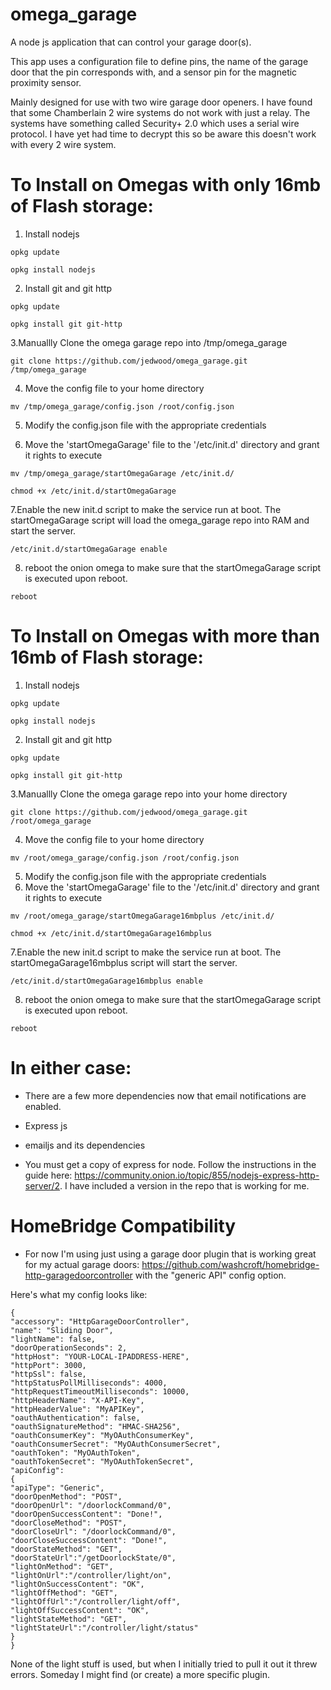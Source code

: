 # omega_garage

A node js application that can control your garage door(s).

This app uses a configuration file to define pins, the name of the garage door that the pin corresponds with, and a sensor pin for the magnetic proximity sensor.

Mainly designed for use with two wire garage door openers. I have found that some Chamberlain 2 wire systems do not work with just a relay. The systems have something called Security+ 2.0 which uses a serial wire protocol. I have yet had time to decrypt this so be aware this doesn't work with every 2 wire system.

# To Install on Omegas with only 16mb of Flash storage:

1. Install nodejs

  ```opkg update```

  ```opkg install nodejs```

2. Install git and git http

  ```opkg update```

  ```opkg install git git-http```

3.Manuallly Clone the omega garage repo into /tmp/omega_garage

  ```git clone https://github.com/jedwood/omega_garage.git /tmp/omega_garage```

4. Move the config file to your home directory

  ```mv /tmp/omega_garage/config.json /root/config.json```

5. Modify the config.json file with the appropriate credentials

6. Move the 'startOmegaGarage' file to the '/etc/init.d' directory and grant it rights to execute

  ```mv /tmp/omega_garage/startOmegaGarage /etc/init.d/```

  ```chmod +x /etc/init.d/startOmegaGarage```

7.Enable the new init.d script to make the service run at boot. The startOmegaGarage script will load the omega_garage repo into RAM and start the server.

  ```/etc/init.d/startOmegaGarage enable```

8. reboot the onion omega to make sure that the startOmegaGarage script is executed upon reboot.

```reboot```


# To Install on Omegas with more than 16mb of Flash storage:

1. Install nodejs

  ```opkg update```

  ```opkg install nodejs```

2. Install git and git http

  ```opkg update```

  ```opkg install git git-http```

3.Manuallly Clone the omega garage repo into your home directory

  ```git clone https://github.com/jedwood/omega_garage.git /root/omega_garage```

4. Move the config file to your home directory

  ```mv /root/omega_garage/config.json /root/config.json```

5. Modify the config.json file with the appropriate credentials
6. Move the 'startOmegaGarage' file to the '/etc/init.d' directory and grant it rights to execute

  ```mv /root/omega_garage/startOmegaGarage16mbplus /etc/init.d/```

  ```chmod +x /etc/init.d/startOmegaGarage16mbplus```

7.Enable the new init.d script to make the service run at boot. The startOmegaGarage16mbplus script will start the server.

  ```/etc/init.d/startOmegaGarage16mbplus enable```

8. reboot the onion omega to make sure that the startOmegaGarage script is executed upon reboot.

```reboot```


# In either case:
* There are a few more dependencies now that email notifications are enabled.

 * Express js

 * emailjs and its dependencies

 * You must get a copy of express for node. Follow the instructions in the guide here: https://community.onion.io/topic/855/nodejs-express-http-server/2. I have included a version in the repo that is working for me.
 
# HomeBridge Compatibility
* For now I'm using just using a garage door plugin that is working great for my actual garage doors: https://github.com/washcroft/homebridge-http-garagedoorcontroller with the "generic API" config option.

Here's what my config looks like:

```
{
"accessory": "HttpGarageDoorController",
"name": "Sliding Door",
"lightName": false,
"doorOperationSeconds": 2,
"httpHost": "YOUR-LOCAL-IPADDRESS-HERE",
"httpPort": 3000,
"httpSsl": false,
"httpStatusPollMilliseconds": 4000,
"httpRequestTimeoutMilliseconds": 10000,
"httpHeaderName": "X-API-Key",
"httpHeaderValue": "MyAPIKey",
"oauthAuthentication": false,
"oauthSignatureMethod": "HMAC-SHA256",
"oauthConsumerKey": "MyOAuthConsumerKey",
"oauthConsumerSecret": "MyOAuthConsumerSecret",
"oauthToken": "MyOAuthToken",
"oauthTokenSecret": "MyOAuthTokenSecret",
"apiConfig":
{
"apiType": "Generic",
"doorOpenMethod": "POST",
"doorOpenUrl": "/doorlockCommand/0",
"doorOpenSuccessContent": "Done!",
"doorCloseMethod": "POST",
"doorCloseUrl": "/doorlockCommand/0",
"doorCloseSuccessContent": "Done!",
"doorStateMethod": "GET",
"doorStateUrl":"/getDoorlockState/0",
"lightOnMethod": "GET",
"lightOnUrl":"/controller/light/on",
"lightOnSuccessContent": "OK",
"lightOffMethod": "GET",
"lightOffUrl":"/controller/light/off",
"lightOffSuccessContent": "OK",
"lightStateMethod": "GET",
"lightStateUrl":"/controller/light/status"
}
}
```

None of the light stuff is used, but when I initially tried to pull it out it threw errors. Someday I might find (or create) a more specific plugin.
